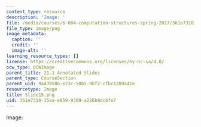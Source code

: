 ```yaml
---
content_type: resource
description: 'Image: '
file: /media/courses/6-004-computation-structures-spring-2017/361e731015aae8599309a226b9dcbfe7_Slide15.png
file_type: image/png
image_metadata:
  caption: ''
  credit: ''
  image-alt: ''
learning_resource_types: []
license: https://creativecommons.org/licenses/by-nc-sa/4.0/
ocw_type: OCWImage
parent_title: 21.1 Annotated Slides
parent_type: CourseSection
parent_uid: 9a439586-e23c-50b5-9bf2-cfbc1289a41e
resourcetype: Image
title: Slide15.png
uid: 361e7310-15aa-e859-9309-a226b9dcbfe7
---
```

Image: 
